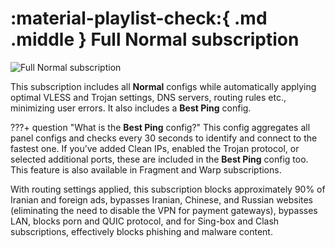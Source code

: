 # :material-playlist-check:{ .md .middle } Full Normal subscription

![Full Normal subscription](../../../assets/images/full-normal-sub.jpg)

This subscription includes all **Normal** configs while automatically applying optimal VLESS and Trojan settings, DNS servers, routing rules etc., minimizing user errors. It also includes a **Best Ping** config.

???+ question "What is the **Best Ping** config?"
This config aggregates all panel configs and checks every 30 seconds to identify and connect to the fastest one. If you’ve added Clean IPs, enabled the Trojan protocol, or selected additional ports, these are included in the **Best Ping** config too. This feature is also available in Fragment and Warp subscriptions.

With routing settings applied, this subscription blocks approximately 90% of Iranian and foreign ads, bypasses Iranian, Chinese, and Russian websites (eliminating the need to disable the VPN for payment gateways), bypasses LAN, blocks porn and QUIC protocol, and for Sing-box and Clash subscriptions, effectively blocks phishing and malware content.
